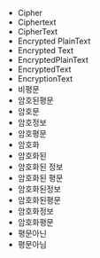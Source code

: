 ﻿- Cipher
- Ciphertext
- CipherText
- Encrypted PlainText
- Encrypted Text
- EncryptedPlainText
- EncryptedText
- EncryptionText
- 비평문
- 암호된평문
- 암호문
- 암호정보
- 암호평문
- 암호화
- 암호화된
- 암호화된 정보
- 암호화된 평문
- 암호화된정보
- 암호화된평문
- 암호화정보
- 암호화평문
- 평문아닌
- 평문아님
